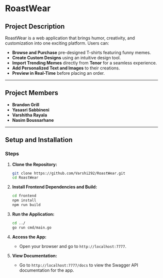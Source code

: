 # **RoastWear**

## **Project Description**
RoastWear is a web application that brings humor, creativity, and customization into one exciting platform. Users can:
- **Browse and Purchase** pre-designed T-shirts featuring funny memes.
- **Create Custom Designs** using an intuitive design tool.
- **Import Trending Memes** directly from **Tenor** for a seamless experience.
- **Add Personalized Text and Images** to their creations.
- **Preview in Real-Time** before placing an order.

---

## **Project Members**
- **Brandon Grill**
- **Yasasri Sabbineni**
- **Varshitha Rayala**
- **Nasim Boussarhane**

---

## **Setup and Installation**

### **Steps**

1. **Clone the Repository:**
    ```bash
    git clone https://github.com/Varshi292/RoastWear.git
    cd RoastWear
    ```

2. **Install Frontend Dependencies and Build:**
    ```bash
    cd frontend
    npm install
    npm run build
    ```

3. **Run the Application:**
    ```bash
    cd ../
    go run cmd/main.go
    ```

4. **Access the App:**
    - Open your browser and go to `http://localhost:7777`.

5. **View Documentation:**
   - Go to `http://localhost:7777/docs` to view the Swagger API documentation for the app.